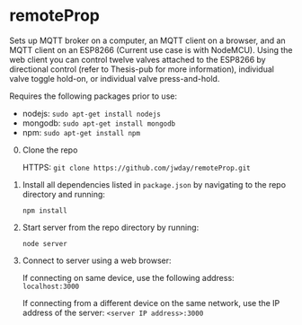 # remoteProp
Sets up MQTT broker on a computer, an MQTT client on a browser, and an MQTT client on an ESP8266 (Current use case is with NodeMCU).
Using the web client you can control twelve valves attached to the ESP8266 by directional control (refer to Thesis-pub for more information), individual valve toggle hold-on, or individual valve press-and-hold.

Requires the following packages prior to use:
- nodejs: `sudo apt-get install nodejs`
- mongodb: `sudo apt-get install mongodb`
- npm: `sudo apt-get install npm`


0. Clone the repo

    HTTPS: `git clone https://github.com/jwday/remoteProp.git`

1. Install all dependencies listed in `package.json` by navigating to the repo directory and running:

    `npm install`

2. Start server from the repo directory by running:

    `node server`

3. Connect to server using a web browser: 

    If connecting on same device, use the following address: `localhost:3000`
    
    If connecting from a different device on the same network, use the IP address of the server: `<server IP address>:3000`
